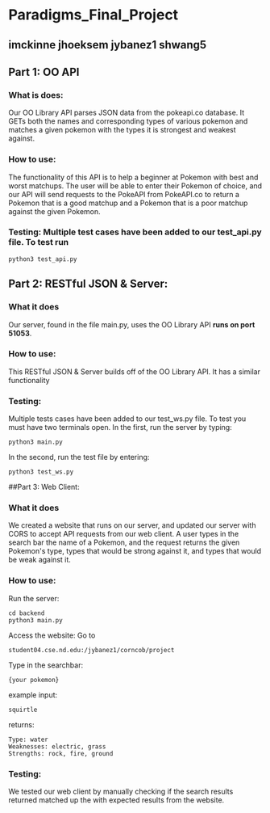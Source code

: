 # Paradigms_Final_Project
imckinne  jhoeksem  jybanez1  shwang5
-----------------------------

## Part 1: OO API
### What is does:
Our OO Library API parses JSON data from the pokeapi.co database. It GETs both the names and corresponding types of various pokemon and matches a given pokemon with the types it is strongest and weakest against.

### How to use: 
 The functionality of this API is to help a beginner at Pokemon with best and worst matchups. The user will be able to enter their Pokemon of choice, and our API will send requests to the PokeAPI from PokeAPI.co to return a Pokemon that is a good matchup and a Pokemon that is a poor matchup against the given Pokemon. 

### Testing: Multiple test cases have been added to our test_api.py file. To test run 
```
python3 test_api.py
```

## Part 2: RESTful JSON & Server: 
### What it does 
Our server, found in the file main.py, uses the OO Library API **runs on port 51053**. 

### How to use: 
This RESTful JSON & Server builds off of the OO Library API. It has a similar functionality 

### Testing: 
Multiple tests cases have been added to our test_ws.py file. To test you must have two terminals open. 
In the first, run the server by typing: 
```
python3 main.py
```
In the second, run the test file by entering: 
```
python3 test_ws.py
```

##Part 3: Web Client:
### What it does
We created a website that runs on our server, and updated our server with CORS to accept API requests from our web client. 
A user types in the search bar the name of a Pokemon, and the request returns the given Pokemon's type, types that would be strong
against it, and types that would be weak against it. 

### How to use:
Run the server:
```
cd backend
python3 main.py
```
Access the website:
Go to 
```
student04.cse.nd.edu:/jybanez1/corncob/project
```
Type in the searchbar:
```
{your pokemon} 
```
example
input:
```
squirtle
```
returns:
```
Type: water
Weaknesses: electric, grass
Strengths: rock, fire, ground
```

### Testing:
We tested our web client by manually checking if the search results returned matched up the with expected results 
from the website.